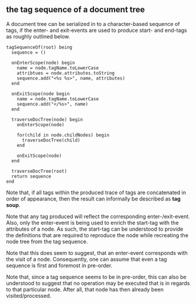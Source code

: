 
<!-- ======================================================================= -->
## the tag sequence of a document tree

A document tree can be serialized in to a character-based sequence of tags,
if the enter- and exit-events are used to produce start- and end-tags as
roughly outlined below.

```
tagSequenceOf(root) being
  sequence = ()

  onEnterScope(node) begin
    name = node.tagName.toLowerCase
    attribtues = node.attributes.toString
    sequence.add("<%s %s>", name, attributes)
  end

  onExitScope(node begin
    name = node.tagName.toLowerCase
    sequence.add("</%s>", name)
  end

  traverseDocTree(node) begin
    onEnterScope(node)

    for(child in node.childNodes) begin
      traverseDocTree(child)
    end

    onExitScope(node)
  end

  traverseDocTree(root)
  return sequence
end
```

Note that, if all tags within the produced trace of tags are concatenated in
order of appearance, then the result can informally be described as **tag soup**.

Note that any tag produced will reflect the corresponding enter-/exit-event.
Also, only the enter-event is being used to enrich the start-tag with the
attributes of a node. As such, the start-tag can be understood to provide the
definitions that are required to reproduce the node while recreating the node
tree from the tag sequence.

Note that this does seem to suggest, that an enter-event corresponds with the
visit of a node. Consequently, one can assume that even a tag sequence is first
and foremost in pre-order.

Note that, since a tag sequence seems to be in pre-order, this can also be
understood to suggest that no operation may be executed that is in regards
to that particular node. After all, that node has then already been
visited/processed.
